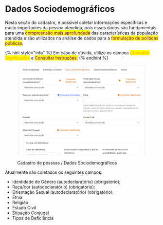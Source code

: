 # Dados Sociodemográficos

Nesta seção do cadastro, é possível coletar informações específicas e muito importantes da pessoa atendida, pois esses dados são fundamentais para uma <mark style="color:purple;">compreensão mais aprofundada</mark> das características da população atendida e são utilizados na análise de dados para a <mark style="color:purple;">formulação de políticas públicas</mark>.

{% hint style="info" %}
Em caso de dúvida, utilize os campos <mark style="color:orange;">Consultar Significados</mark> e <mark style="color:purple;">Consultar Instruções.</mark>
{% endhint %}

<figure><img src="../../.gitbook/assets/image (1) (1) (1) (1) (1) (1) (1) (1) (1) (1) (1) (1) (1) (1) (1) (1) (1) (1) (1) (1) (1) (1).png" alt=""><figcaption><p>Cadastro de pessoas / Dados Sociodemográficos</p></figcaption></figure>

Atualmente são coletados os seguintes campos:

* Identidade de Gênero (autodeclaratório) (obrigatório);
* Raça/cor (autodeclaratório) (obrigatório);
* Orientação Sexual (autodeclaratório) (obrigatório);
* Etnia
* Religião
* Estado Civil
* Situação Conjugal
* Tipos de Deficiência
